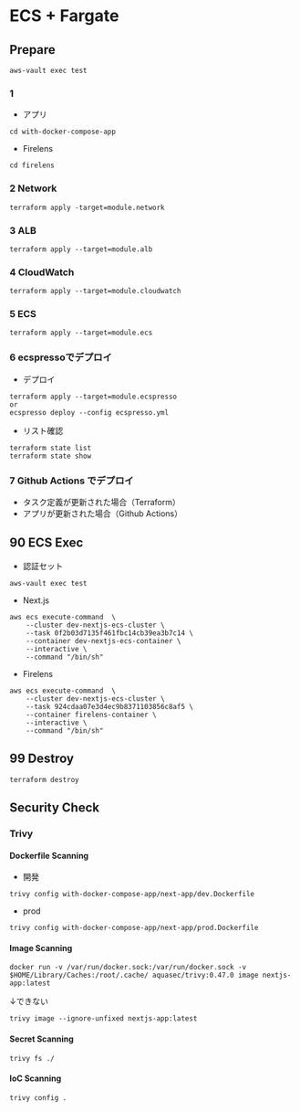 # ECS + Fargate

## Prepare 
```
aws-vault exec test
```

### 1
* アプリ
```
cd with-docker-compose-app
```
* Firelens
```
cd firelens
```

### 2 Network
```
terraform apply -target=module.network
```

### 3 ALB
```
terraform apply --target=module.alb
```

### 4 CloudWatch
```
terraform apply --target=module.cloudwatch
```

### 5 ECS
```
terraform apply --target=module.ecs
```

### 6 ecspressoでデプロイ
* デプロイ
```
terraform apply --target=module.ecspresso
or
ecspresso deploy --config ecspresso.yml
```
* リスト確認
```
terraform state list
terraform state show 
```

### 7 Github Actions でデプロイ
- タスク定義が更新された場合（Terraform）
- アプリが更新された場合（Github Actions）

## 90 ECS Exec
* 認証セット
```
aws-vault exec test
```
* Next.js
```
aws ecs execute-command  \
    --cluster dev-nextjs-ecs-cluster \
    --task 0f2b03d7135f461fbc14cb39ea3b7c14 \
    --container dev-nextjs-ecs-container \
    --interactive \
    --command "/bin/sh"
```
* Firelens
```
aws ecs execute-command  \
    --cluster dev-nextjs-ecs-cluster \
    --task 924cdaa07e3d4ec9b8371103856c8af5 \
    --container firelens-container \
    --interactive \
    --command "/bin/sh"
```

## 99 Destroy
```
terraform destroy
```

## Security Check
### Trivy
#### Dockerfile Scanning
* 開発
```
trivy config with-docker-compose-app/next-app/dev.Dockerfile
```
* prod
```
trivy config with-docker-compose-app/next-app/prod.Dockerfile
```

#### Image Scanning
```
docker run -v /var/run/docker.sock:/var/run/docker.sock -v $HOME/Library/Caches:/root/.cache/ aquasec/trivy:0.47.0 image nextjs-app:latest
```
↓できない
```
trivy image --ignore-unfixed nextjs-app:latest
```

#### Secret Scanning
```
trivy fs ./
```

#### IoC Scanning
```
trivy config .
```